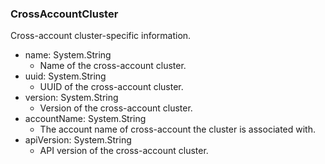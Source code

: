 ### CrossAccountCluster
Cross-account cluster-specific information.

- name: System.String
  - Name of the cross-account cluster.
- uuid: System.String
  - UUID of the cross-account cluster.
- version: System.String
  - Version of the cross-account cluster.
- accountName: System.String
  - The account name of cross-account the cluster is associated with.
- apiVersion: System.String
  - API version of the cross-account cluster.
